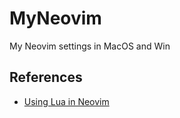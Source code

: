 # MyNeovim

My Neovim settings in MacOS and Win

## References

- [Using Lua in Neovim](https://github.com/nanotee/nvim-lua-guide)
